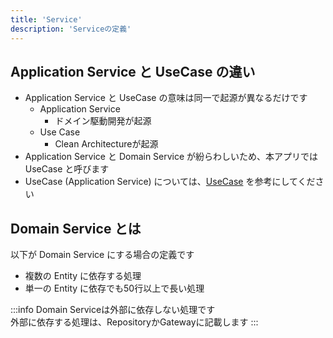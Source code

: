 ```yaml
---
title: 'Service'
description: 'Serviceの定義'
---
```


## Application Service と UseCase の違い

- Application Service と UseCase の意味は同一で起源が異なるだけです
  - Application Service
    - ドメイン駆動開発が起源
  - Use Case
    - Clean Architectureが起源
- Application Service と Domain Service が紛らわしいため、本アプリでは UseCase と呼びます
- UseCase (Application Service) については、[UseCase](usecase) を参考にしてください

## Domain Service とは

以下が Domain Service にする場合の定義です

- 複数の Entity に依存する処理
- 単一の Entity に依存でも50行以上で長い処理

:::info
Domain Serviceは外部に依存しない処理です<br/>外部に依存する処理は、RepositoryかGatewayに記載します
:::

